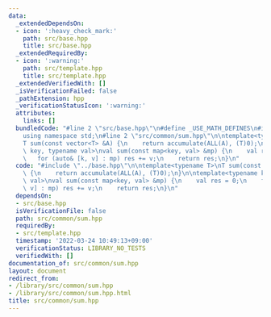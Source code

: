 ```yaml
---
data:
  _extendedDependsOn:
  - icon: ':heavy_check_mark:'
    path: src/base.hpp
    title: src/base.hpp
  _extendedRequiredBy:
  - icon: ':warning:'
    path: src/template.hpp
    title: src/template.hpp
  _extendedVerifiedWith: []
  _isVerificationFailed: false
  _pathExtension: hpp
  _verificationStatusIcon: ':warning:'
  attributes:
    links: []
  bundledCode: "#line 2 \"src/base.hpp\"\n#define _USE_MATH_DEFINES\n#include <bits/stdc++.h>\n\
    using namespace std;\n#line 2 \"src/common/sum.hpp\"\n\ntemplate<typename T>\n\
    T sum(const vector<T> &A) {\n    return accumulate(ALL(A), (T)0);\n}\n\ntemplate<typename\
    \ key, typename val>\nval sum(const map<key, val> &mp) {\n    val res = 0;\n \
    \   for (auto& [k, v] : mp) res += v;\n    return res;\n}\n"
  code: "#include \"../base.hpp\"\n\ntemplate<typename T>\nT sum(const vector<T> &A)\
    \ {\n    return accumulate(ALL(A), (T)0);\n}\n\ntemplate<typename key, typename\
    \ val>\nval sum(const map<key, val> &mp) {\n    val res = 0;\n    for (auto& [k,\
    \ v] : mp) res += v;\n    return res;\n}\n"
  dependsOn:
  - src/base.hpp
  isVerificationFile: false
  path: src/common/sum.hpp
  requiredBy:
  - src/template.hpp
  timestamp: '2022-03-24 10:49:13+09:00'
  verificationStatus: LIBRARY_NO_TESTS
  verifiedWith: []
documentation_of: src/common/sum.hpp
layout: document
redirect_from:
- /library/src/common/sum.hpp
- /library/src/common/sum.hpp.html
title: src/common/sum.hpp
---
```


